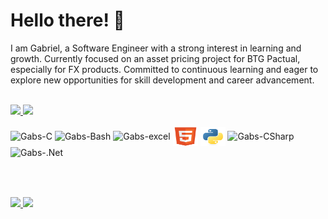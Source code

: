 # Hello there! 👋

I am Gabriel, a Software Engineer with a strong interest in learning and growth. Currently focused on an asset pricing project for BTG Pactual, especially for FX products. Committed to continuous learning and eager to explore new opportunities for skill development and career advancement.

</br>

<div align="left">
  <a href="https://github.com/gabriel0w">
    <img height="180em" src="https://github-readme-stats.vercel.app/api?username=gabriel0w&show_icons=true&theme=dark&include_all_commits=true&count_private=true"/>
    <img height="180em" src="https://github-readme-stats.vercel.app/api/top-langs/?username=gabriel0w&layout=compact&langs_count=8&theme=dark"/>
  </a>
</div>

<div style="display: inline_block"><br>
  <img align="center" alt="Gabs-C" height="30" width="40" src="https://cdn.jsdelivr.net/gh/devicons/devicon/icons/c/c-original.svg">
  <img align="center" alt="Gabs-Bash" height="30" width="40" src="https://cdn.jsdelivr.net/gh/devicons/devicon/icons/bash/bash-plain.svg">
  <img align="center" alt="Gabs-excel" height="30" width="40" src="https://img.icons8.com/color/344/microsoft-excel-2019--v1.png">
  <img align="center" alt="Gabs-HTML" height="30" width="40" src="https://raw.githubusercontent.com/devicons/devicon/master/icons/html5/html5-original.svg">
  <img align="center" alt="Gabs-Python" height="30" width="40" src="https://raw.githubusercontent.com/devicons/devicon/master/icons/python/python-original.svg">
  <img align="center" alt="Gabs-CSharp" height="30" width="40" src="https://cdn.jsdelivr.net/gh/devicons/devicon/icons/csharp/csharp-original.svg">
  <img align="center" alt="Gabs-.Net" height="30" width="40" src="https://cdn.jsdelivr.net/gh/devicons/devicon/icons/dotnetcore/dotnetcore-original.svg">
</div>

##

</br>
</br>

<div>
  <a href="mailto:gabrielo.dzn@gmail.com">
    <img src="https://img.shields.io/badge/-Gmail-%23333?style=for-the-badge&logo=gmail&logoColor=white" target="_blank">
  </a>
  <a href="https://www.linkedin.com/in/gabriel-b-218975121/" target="_blank">
    <img src="https://img.shields.io/badge/-LinkedIn-%230077B5?style=for-the-badge&logo=linkedin&logoColor=white" target="_blank">
  </a>
</div>
